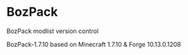BozPack
=======

BozPack modlist version control

BozPack-1.7.10 based on Minecraft 1.7.10 & Forge 10.13.0.1208
